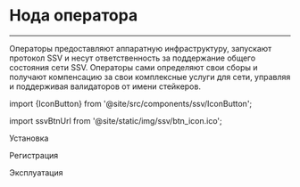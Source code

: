 # Нода оператора
___
Операторы предоставляют аппаратную инфраструктуру, запускают протокол SSV и несут ответственность за поддержание общего состояния сети SSV. Операторы сами определяют свои сборы и получают компенсацию за свои комплексные услуги для сети, управляя и поддерживая валидаторов от имени стейкеров.

import {IconButton} from '@site/src/components/ssv/IconButton';

import ssvBtnUrl from '@site/static/img/ssv/btn_icon.ico';

<div class="ssv-btn-list">
<IconButton to="/docs/ssv.network/node/operatornode/installation" imgSrc={ssvBtnUrl}>Установка</IconButton>

<IconButton to="/docs/ssv.network/node/operatornode/registration" imgSrc={ssvBtnUrl}>Регистрация</IconButton>

<IconButton to="/docs/ssv.network/node/operatornode/maintenance" imgSrc={ssvBtnUrl}>Эксплуатация</IconButton>
</div>
